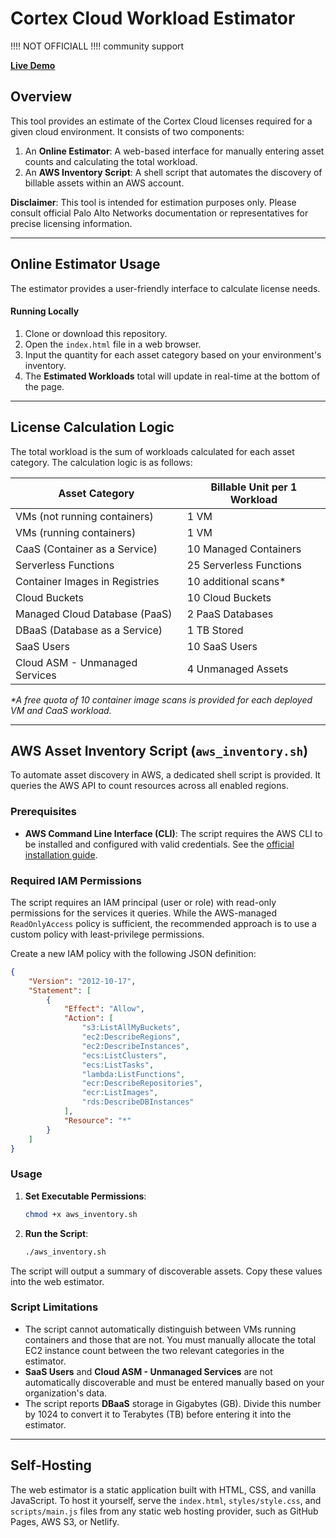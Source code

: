 # Cortex Cloud Workload Estimator

!!!! NOT OFFICIALL !!!!
community support

**[Live Demo](https://abuslang.github.io/cortex-cloud-license-helper/)**

## Overview

This tool provides an estimate of the Cortex Cloud licenses required for a given cloud environment. It consists of two components:

1.  An **Online Estimator**: A web-based interface for manually entering asset counts and calculating the total workload.
2.  An **AWS Inventory Script**: A shell script that automates the discovery of billable assets within an AWS account.

**Disclaimer**: This tool is intended for estimation purposes only. Please consult official Palo Alto Networks documentation or representatives for precise licensing information.

---

## Online Estimator Usage

The estimator provides a user-friendly interface to calculate license needs.

#### Running Locally
1.  Clone or download this repository.
2.  Open the `index.html` file in a web browser.
3.  Input the quantity for each asset category based on your environment's inventory.
4.  The **Estimated Workloads** total will update in real-time at the bottom of the page.

---

## License Calculation Logic

The total workload is the sum of workloads calculated for each asset category. The calculation logic is as follows:

| Asset Category                      | Billable Unit per 1 Workload                                |
| ----------------------------------- | ----------------------------------------------------------- |
| VMs (not running containers)        | 1 VM                                                        |
| VMs (running containers)            | 1 VM                                                        |
| CaaS (Container as a Service)       | 10 Managed Containers                                       |
| Serverless Functions                | 25 Serverless Functions                                     |
| Container Images in Registries      | 10 additional scans*                                        |
| Cloud Buckets                       | 10 Cloud Buckets                                            |
| Managed Cloud Database (PaaS)       | 2 PaaS Databases                                            |
| DBaaS (Database as a Service)       | 1 TB Stored                                                 |
| SaaS Users                          | 10 SaaS Users                                               |
| Cloud ASM - Unmanaged Services      | 4 Unmanaged Assets                                          |

*\*A free quota of 10 container image scans is provided for each deployed VM and CaaS workload.*

---

## AWS Asset Inventory Script (`aws_inventory.sh`)

To automate asset discovery in AWS, a dedicated shell script is provided. It queries the AWS API to count resources across all enabled regions.

### Prerequisites

- **AWS Command Line Interface (CLI)**: The script requires the AWS CLI to be installed and configured with valid credentials. See the [official installation guide](https://aws.amazon.com/cli/).

### Required IAM Permissions

The script requires an IAM principal (user or role) with read-only permissions for the services it queries. While the AWS-managed `ReadOnlyAccess` policy is sufficient, the recommended approach is to use a custom policy with least-privilege permissions.

Create a new IAM policy with the following JSON definition:
```json
{
    "Version": "2012-10-17",
    "Statement": [
        {
            "Effect": "Allow",
            "Action": [
                "s3:ListAllMyBuckets",
                "ec2:DescribeRegions",
                "ec2:DescribeInstances",
                "ecs:ListClusters",
                "ecs:ListTasks",
                "lambda:ListFunctions",
                "ecr:DescribeRepositories",
                "ecr:ListImages",
                "rds:DescribeDBInstances"
            ],
            "Resource": "*"
        }
    ]
}
```

### Usage

1.  **Set Executable Permissions**:
    ```bash
    chmod +x aws_inventory.sh
    ```
2.  **Run the Script**:
    ```bash
    ./aws_inventory.sh
    ```
The script will output a summary of discoverable assets. Copy these values into the web estimator.

### Script Limitations
- The script cannot automatically distinguish between VMs running containers and those that are not. You must manually allocate the total EC2 instance count between the two relevant categories in the estimator.
- **SaaS Users** and **Cloud ASM - Unmanaged Services** are not automatically discoverable and must be entered manually based on your organization's data.
- The script reports **DBaaS** storage in Gigabytes (GB). Divide this number by 1024 to convert it to Terabytes (TB) before entering it into the estimator.

---

## Self-Hosting

The web estimator is a static application built with HTML, CSS, and vanilla JavaScript. To host it yourself, serve the `index.html`, `styles/style.css`, and `scripts/main.js` files from any static web hosting provider, such as GitHub Pages, AWS S3, or Netlify.

